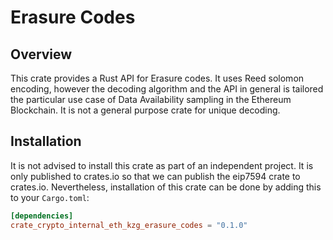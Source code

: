 # Erasure Codes

## Overview

This crate provides a Rust API for Erasure codes. It uses Reed solomon encoding, however the decoding algorithm and the API in general is tailored the particular use case of Data Availability sampling in the Ethereum Blockchain. It is not a general purpose crate for unique decoding.

## Installation

It is not advised to install this crate as part of an independent project. It is only published to crates.io so
that we can publish the eip7594 crate to crates.io. Nevertheless, installation of this crate can be done by adding this to your `Cargo.toml`:

```toml
[dependencies]
crate_crypto_internal_eth_kzg_erasure_codes = "0.1.0"
```
